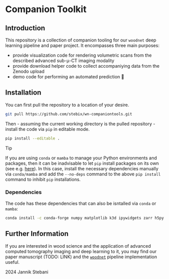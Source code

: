# Companion Toolkit


## Introduction

This repository is a collection of companion tooling for our `woodnet` deep learning pipeline and paper project.
It encompasses three main purposes:
- provide visualization code for rendering volumetric scans from the described advanced sub-$\mathrm{\mu}$-CT imaging modality
- provide download helper code to collect accompaniying data from the Zenodo upload
- demo code for performing an automated prediction 🤖

## Installation

You can first pull the repository to a location of your desire.
```bash
git pull https://github.com/stebix/wn-companiontools.git
```
Then - assuming the current working directory is the pulled repository - install the code via `pip` in editable mode.
```bash
pip install --editable .
```
> [!TIP]
> If you are using `conda` or `mamba` to manage your Python environments and packages, then it can be inadvisable to let `pip` install packages on its own (see e.g. [here](https://www.anaconda.com/blog/using-pip-in-a-conda-environment)).
> In this case, install the necessary dependencies manually via `conda/mamba` and add the `--no-deps` command to the above `pip install` command to inhibit `pip` installations.

### Dependencies

The code has these dependencies that can also be isntalled via `conda` or `mamba`:
```bash
conda install -c conda-forge numpy matplotlib k3d ipywidgets zarr h5py ipympl
```

## Further Information

If you are interested in wood science and the application of advanced computed tomography imaging and deep learning to it, you may find our paper manuscript (TODO: LINK) and the [`woodnet`](https://github.com/stebix/woodnet) pipeline implementation useful.

2024 Jannik Stebani